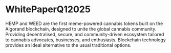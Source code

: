 # WhitePaperQ12025
HEMP and WEED are the first meme-powered cannabis tokens built on the Algorand blockchain, designed to unite the global cannabis community. Providing decentralised, secure, and community-driven ecosystem tailored to cannabis advocates, businesses, and enthusiasts. Blockchain technology provides an ideal alternative to the usual traditional options.
